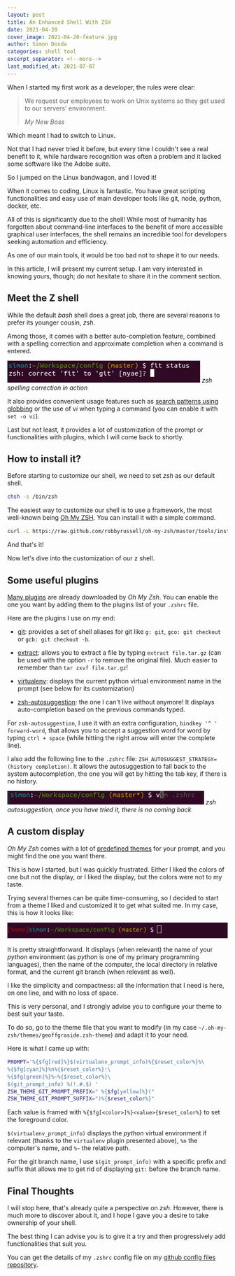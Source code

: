 ```yaml
---
layout: post
title: An Enhanced Shell With ZSH
date: 2021-04-20
cover_image: 2021-04-20-feature.jpg
author: Simon Dosda
categories: shell tool
excerpt_separator: <!--more-->
last_modified_at: 2021-07-07
---
```


When I started my first work as a developer, the rules were clear:

> We request our employees to work on Unix systems so they get used to our servers' environment.
>
> <cite>My New Boss</cite>

Which meant I had to switch to Linux.

<!--more-->

Not that I had never tried it before, but every time I couldn't see a real benefit to it, while hardware recognition was often a problem and it lacked some software like the Adobe suite.

So I jumped on the Linux bandwagon, and I loved it!

When it comes to coding, Linux is fantastic. You have great scripting functionalities and easy use of main developer tools like git, node, python, docker, etc.

All of this is significantly due to the shell! While most of humanity has forgotten about command-line interfaces to the benefit of more accessible graphical user interfaces, the shell remains an incredible tool for developers seeking automation and efficiency.

As one of our main tools, it would be too bad not to shape it to our needs. 

In this article, I will present my current setup. I am very interested in knowing yours, though; do not hesitate to share it in the comment section.

## Meet the Z shell

While the default _bash_ shell does a great job, there are several reasons to prefer its younger cousin, _zsh_.

Among those, it comes with a better auto-completion feature, combined with a spelling correction and approximate completion when a command is entered.

![zsh spelling correction](/assets/images/2021-04-20-autocomplete.png)
_zsh spelling correction in action_

It also provides convenient usage features such as [search patterns using globbing](https://linuxaria.com/howto/globbing-con-zsh) or the use of _vi_ when typing a command (you can enable it with `set -o vi`).

Last but not least, it provides a lot of customization of the prompt or functionalities with plugins, which I will come back to shortly.

## How to install it?

Before starting to customize our shell, we need to set _zsh_ as our default shell.

```bash
chsh -s /bin/zsh
```

The easiest way to customize our shell is to use a framework, the most well-known being [Oh My ZSH](https://ohmyz.sh/). You can install it with a simple command.

```bash
curl -L https://raw.github.com/robbyrussell/oh-my-zsh/master/tools/install.sh | sh
```

And that's it!

Now let's dive into the customization of our z shell.

## Some useful plugins

[Many plugins](https://github.com/ohmyzsh/ohmyzsh/tree/master/plugins) are already downloaded by _Oh My Zsh_. You can enable the one you want by adding them to the plugins list of your `.zshrc` file.

Here are the plugins I use on my end:

- [git](https://github.com/ohmyzsh/ohmyzsh/tree/master/plugins/git): provides a set of shell aliases for git like `g: git`, `gco: git checkout` or `gcb: git checkout -b`.

- [extract](https://github.com/ohmyzsh/ohmyzsh/tree/master/plugins/extract): allows you to extract a file by typing `extract file.tar.gz` (can be used with the option `-r` to remove the original file). Much easier to remember than `tar zxvf file.tar.gz`!

- [virtualenv](https://github.com/ohmyzsh/ohmyzsh/tree/master/plugins/virtualenv): displays the current python virtual environment name in the prompt (see below for its customization)

- [zsh-autosuggestion](https://github.com/zsh-users/zsh-autosuggestions): the one I can't live without anymore! It displays auto-completion based on the previous commands typed.

For `zsh-autosuggestion`, I use it with an extra configuration, `bindkey '^ ' forward-word`, that allows you to accept a suggestion word for word by typing `ctrl + space` (while hitting the right arrow will enter the complete line).

I also add the following line to the `.zshrc` file: `ZSH_AUTOSUGGEST_STRATEGY=(history completion)`. It allows the autosuggestion to fall back to the system autocompletion, the one you will get by hitting the tab key, if there is no history.

![zsh-autosuggestion](/assets/images/2021-04-20-suggest.png)
_zsh autosuggestion, once you have tried it, there is no coming back_

## A custom display

_Oh My Zsh_ comes with a lot of [predefined themes](https://github.com/ohmyzsh/ohmyzsh/wiki/Themes) for your prompt, and you might find the one you want there.

This is how I started, but I was quickly frustrated. Either I liked the colors of one but not the display, or I liked the display, but the colors were not to my taste.

Trying several themes can be quite time-consuming, so I decided to start from a theme I liked and customized it to get what suited me. In my case, this is how it looks like:

![my custom display](/assets/images/2021-04-20-display.png)

It is pretty straightforward. It displays (when relevant) the name of your _python_ environment (as _python_ is one of my primary programming languages), then the name of the computer, the local directory in relative format, and the current git branch (when relevant as well).

I like the simplicity and compactness: all the information that I need is here, on one line, and with no loss of space. 

This is very personal, and I strongly advise you to configure your theme to best suit your taste.

To do so, go to the theme file that you want to modify (in my case `~/.oh-my-zsh/themes/geoffgraside.zsh-theme`) and adapt it to your need.

Here is what I came up with:

```bash
PROMPT='%{$fg[red]%}$(virtualenv_prompt_info)%{$reset_color%}%\
%{$fg[cyan]%}%n%{$reset_color%}:\
%{$fg[green]%}%~%{$reset_color%}\
$(git_prompt_info) %(!.#.$) '
ZSH_THEME_GIT_PROMPT_PREFIX=" %{$fg[yellow]%}("
ZSH_THEME_GIT_PROMPT_SUFFIX=")%{$reset_color%}"
```

Each value is framed with `%{$fg[<color>]%}<value>{$reset_color%}` to set the foreground color.

`$(virtualenv_prompt_info)` displays the _python_ virtual environment if relevant (thanks to the `virtualenv` plugin presented above), `%n` the computer's name, and `%~` the relative path.

For the git branch name, I use `$(git_prompt_info)` with a specific prefix and suffix that allows me to get rid of displaying `git:` before the branch name.

## Final Thoughts

I will stop here, that's already quite a perspective on _zsh_. However, there is much more to discover about it, and I hope I gave you a desire to take ownership of your shell.

The best thing I can advise you is to give it a try and then progressively add functionalities that suit you.

You can get the details of my `.zshrc` config file on my [github config files repository](https://github.com/SimonDosda/config-files).

